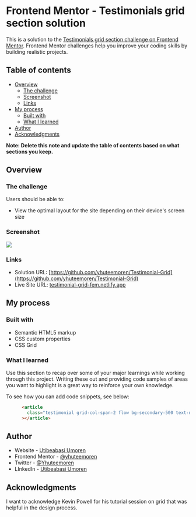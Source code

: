 # Frontend Mentor - Testimonials grid section solution

This is a solution to the [Testimonials grid section challenge on Frontend Mentor](https://www.frontendmentor.io/challenges/testimonials-grid-section-Nnw6J7Un7). Frontend Mentor challenges help you improve your coding skills by building realistic projects. 

## Table of contents

- [Overview](#overview)
  - [The challenge](#the-challenge)
  - [Screenshot](#screenshot)
  - [Links](#links)
- [My process](#my-process)
  - [Built with](#built-with)
  - [What I learned](#what-i-learned)
- [Author](#author)
- [Acknowledgments](#acknowledgments)

**Note: Delete this note and update the table of contents based on what sections you keep.**

## Overview

### The challenge

Users should be able to:

- View the optimal layout for the site depending on their device's screen size

### Screenshot

![](screenshot.jpg)

### Links

- Solution URL: [https://github.com/yhuteemoren/Testimonial-Grid](https://github.com/yhuteemoren/Testimonial-Grid)
- Live Site URL: [testimonial-grid-fem.netlify.app](testimonial-grid-fem.netlify.app)


## My process

### Built with

- Semantic HTML5 markup
- CSS custom properties
- CSS Grid


### What I learned

Use this section to recap over some of your major learnings while working through this project. Writing these out and providing code samples of areas you want to highlight is a great way to reinforce your own knowledge.

To see how you can add code snippets, see below:

```html
      <article
        class="testimonial grid-col-span-2 flow bg-secondary-500 text-neutral-100"
      ></article>
```

## Author

- Website - [Utibeabasi Umoren](https://github.com/yhuteemoren)
- Frontend Mentor - [@yhuteemoren](https://www.frontendmentor.io/profile/yhuteemoren)
- Twitter - [@Yhuteemoren](https://twitter.com/Yhuteemoren)
- LInkedIn - [Utibeabasi Umoren](https://www.linkedin.com/in/utibeabasi-umoren/)


## Acknowledgments

I want to acknowledge Kevin Powell for his tutorial session on grid that was helpful in the design process.